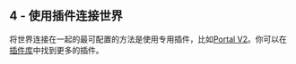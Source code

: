 ## 4 - 使用插件连接世界

将世界连接在一起的最可配置的方法是使用专用插件，比如[Portal V2](https://forum.cuberite.org/thread-2157.html)。你可以在[插件库](https://forum.cuberite.org/forum-2.html)中找到更多的插件。
